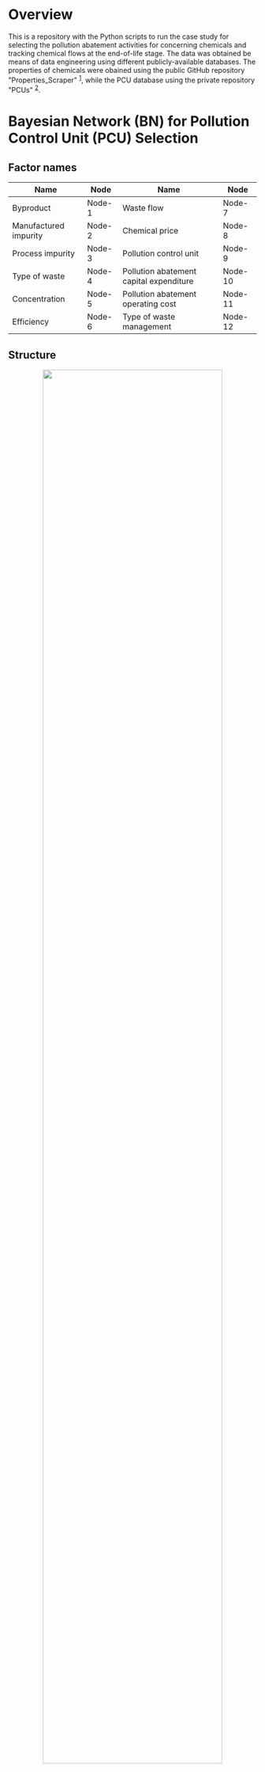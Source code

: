 # Overview

This is a repository with the Python scripts to run the case study for selecting the pollution abatement activities for concerning chemicals and tracking chemical flows at the end-of-life stage. The data was obtained be means of data engineering using different publicly-available databases. The properties of chemicals were obained using the public GitHub repository "Properties_Scraper" <sup>[1](#myfootnote1)</sup>, while the PCU database using the private repository "PCUs" <sup>[2](#myfootnote2)</sup>.

# Bayesian Network (BN) for Pollution Control Unit (PCU) Selection

## Factor names

| Name | Node| Name | Node |
| ------------- | ------------- | ------------- | ------------- |
| Byproduct |	Node-1 | Waste flow	| Node-7 |
| Manufactured impurity	| Node-2 | Chemical price	| Node-8 |
| Process impurity	| Node-3 | Pollution control unit		| Node-9 |
| Type of waste	| Node-4 | Pollution abatement capital expenditure	| Node-10 |
| Concentration	| Node-5 | Pollution abatement operating cost	| Node-11 |
| Efficiency	| Node-6 | Type of waste management	| Node-12 |

## Structure

<p align="center">
  <img src=https://github.com/jodhernandezbe/PCU_case_study/blob/master/bayesian_network/Bayesian_Network_PCU.png width="85%">
</p>

# Fuzzy Analytical Hierarchy Process (FAHP)

## Selection of PCU for a Concerning Chemical

<p align="center">
  <img src= https://github.com/jodhernandezbe/PCU_case_study/blob/master/fuzzy_analytical_hierarchy_process/FAHP_PCU.png width="85%">
</p>

## Sequence of PCUs for a Waste Stream
<p align="center">
  <img src= https://github.com/jodhernandezbe/PCU_case_study/blob/master/fuzzy_analytical_hierarchy_process/FAHP_Seq.png width="85%">
</p>

# Disclaimer

The views expressed in this article are those of the authors and do not necessarily represent the views or policies of
the U.S. Environmental Protection Agency. Any mention of trade names, products, or services does not imply an endorsement by the U.S.
Government or the U.S. Environmental Protection Agency. The U.S. Environmental Protection Agency does not endorse any commercial products, service, or enterprises.

# Acknowledgement

This research was supported in by an appointment for Jose D. Hernandez-Betancur to the Research Participation
Program at the Center for Environmental Solutions and Emergency Response, Office of Research and Development,
U.S. Environmental Protection Agency, administered by the Oak Ridge Institute for Science and Education through an Interagency Agreement No. DW-89-92433001 between the U.S. Department of Energy and the U.S. Environmental Protection Agency.

-----------------------------------------------------------------------------------------------------------------------------
<a name="myfootnote1">1</a>: Properties_Scraper: https://github.com/jodhernandezbe/Properties_Scraper (Public).

<a name="myfootnote2">2</a>: PCUs: https://github.com/jodhernandezbe/PCUs (Private).

